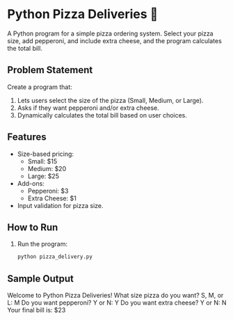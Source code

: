 # Python Pizza Deliveries 🍕

A Python program for a simple pizza ordering system. Select your pizza size, add pepperoni, and include extra cheese, and the program calculates the total bill.

## Problem Statement
Create a program that:
1. Lets users select the size of the pizza (Small, Medium, or Large).
2. Asks if they want pepperoni and/or extra cheese.
3. Dynamically calculates the total bill based on user choices.

## Features
- Size-based pricing:
  - Small: $15
  - Medium: $20
  - Large: $25
- Add-ons:
  - Pepperoni: $3
  - Extra Cheese: $1
- Input validation for pizza size.

## How to Run
1. Run the program:
   ```bash
   python pizza_delivery.py

## Sample Output
Welcome to Python Pizza Deliveries!
What size pizza do you want? S, M, or L: M
Do you want pepperoni? Y or N: Y
Do you want extra cheese? Y or N: N
Your final bill is: $23
